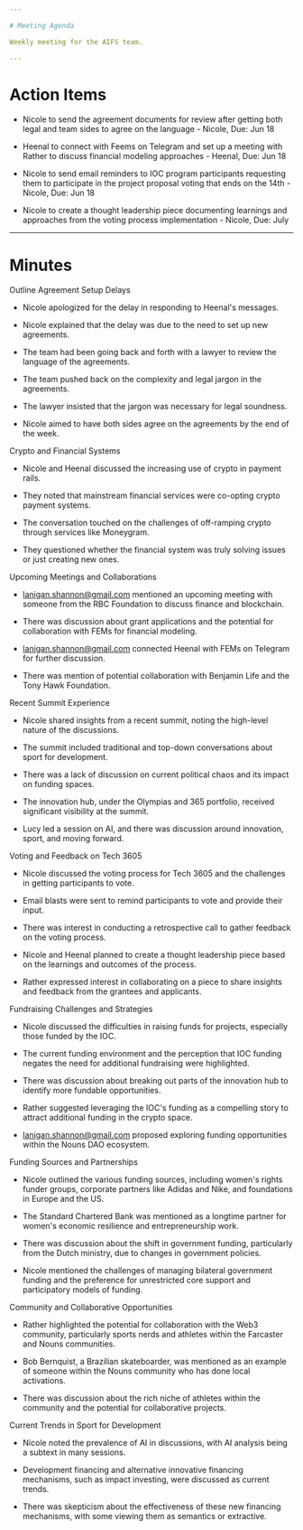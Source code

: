```yaml
---

# Meeting Agenda

Weekly meeting for the AIFS team.

---
```


# Action Items

- Nicole to send the agreement documents for review after getting both legal and team sides to agree on the language - Nicole, Due: Jun 18

- Heenal to connect with Feems on Telegram and set up a meeting with Rather to discuss financial modeling approaches - Heenal, Due: Jun 18

- Nicole to send email reminders to IOC program participants requesting them to participate in the project proposal voting that ends on the 14th - Nicole, Due: Jun 18

- Nicole to create a thought leadership piece documenting learnings and approaches from the voting process implementation - Nicole, Due: July

---

# Minutes

Outline Agreement Setup Delays

- Nicole apologized for the delay in responding to Heenal's messages.

- Nicole explained that the delay was due to the need to set up new agreements.

- The team had been going back and forth with a lawyer to review the language of the agreements.

- The team pushed back on the complexity and legal jargon in the agreements.

- The lawyer insisted that the jargon was necessary for legal soundness.

- Nicole aimed to have both sides agree on the agreements by the end of the week.

Crypto and Financial Systems

- Nicole and Heenal discussed the increasing use of crypto in payment rails.

- They noted that mainstream financial services were co-opting crypto payment systems.

- The conversation touched on the challenges of off-ramping crypto through services like Moneygram.

- They questioned whether the financial system was truly solving issues or just creating new ones.

Upcoming Meetings and Collaborations

- lanigan.shannon@gmail.com mentioned an upcoming meeting with someone from the RBC Foundation to discuss finance and blockchain.

- There was discussion about grant applications and the potential for collaboration with FEMs for financial modeling.

- lanigan.shannon@gmail.com connected Heenal with FEMs on Telegram for further discussion.

- There was mention of potential collaboration with Benjamin Life and the Tony Hawk Foundation.

Recent Summit Experience

- Nicole shared insights from a recent summit, noting the high-level nature of the discussions.

- The summit included traditional and top-down conversations about sport for development.

- There was a lack of discussion on current political chaos and its impact on funding spaces.

- The innovation hub, under the Olympias and 365 portfolio, received significant visibility at the summit.

- Lucy led a session on AI, and there was discussion around innovation, sport, and moving forward.

Voting and Feedback on Tech 3605

- Nicole discussed the voting process for Tech 3605 and the challenges in getting participants to vote.

- Email blasts were sent to remind participants to vote and provide their input.

- There was interest in conducting a retrospective call to gather feedback on the voting process.

- Nicole and Heenal planned to create a thought leadership piece based on the learnings and outcomes of the process.

- Rather expressed interest in collaborating on a piece to share insights and feedback from the grantees and applicants.

Fundraising Challenges and Strategies

- Nicole discussed the difficulties in raising funds for projects, especially those funded by the IOC.

- The current funding environment and the perception that IOC funding negates the need for additional fundraising were highlighted.

- There was discussion about breaking out parts of the innovation hub to identify more fundable opportunities.

- Rather suggested leveraging the IOC's funding as a compelling story to attract additional funding in the crypto space.

- lanigan.shannon@gmail.com proposed exploring funding opportunities within the Nouns DAO ecosystem.

Funding Sources and Partnerships

- Nicole outlined the various funding sources, including women's rights funder groups, corporate partners like Adidas and Nike, and foundations in Europe and the US.

- The Standard Chartered Bank was mentioned as a longtime partner for women's economic resilience and entrepreneurship work.

- There was discussion about the shift in government funding, particularly from the Dutch ministry, due to changes in government policies.

- Nicole mentioned the challenges of managing bilateral government funding and the preference for unrestricted core support and participatory models of funding.

Community and Collaborative Opportunities

- Rather highlighted the potential for collaboration with the Web3 community, particularly sports nerds and athletes within the Farcaster and Nouns communities.

- Bob Bernquist, a Brazilian skateboarder, was mentioned as an example of someone within the Nouns community who has done local activations.

- There was discussion about the rich niche of athletes within the community and the potential for collaborative projects.

Current Trends in Sport for Development

- Nicole noted the prevalence of AI in discussions, with AI analysis being a subtext in many sessions.

- Development financing and alternative innovative financing mechanisms, such as impact investing, were discussed as current trends.

- There was skepticism about the effectiveness of these new financing mechanisms, with some viewing them as semantics or extractive.